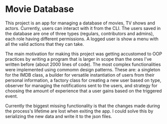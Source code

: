 # Movie Database

This project is an app for managing a database of movies, TV shows and actors. Currently, users can interact with it from the CLI. The users saved in the database are one of three types (regulars, contributors and admins), each role having different permissions. A logged user is show a menu with all the valid actions that they can take.

The main motivation for making this project was getting accustomed to OOP
practices by writing a program that is larger in scope than the ones I've written before (about 2000 lines of code). The most complex functionalities were implemented using commomn design patterns. These are: a singleton for the IMDB class, a builder for versatile instantiation of users from their personal information, a factory class for creating a new user based on type, observer for managing the notifications sent to the users, and strategy for choosing the amount of experience that a user gains based on the triggered event.

Currently the biggest missing functionality is that the changes made during the process's lifetime are lost when exiting the app. I could solve this by serializing the new data and write it to the json files.
